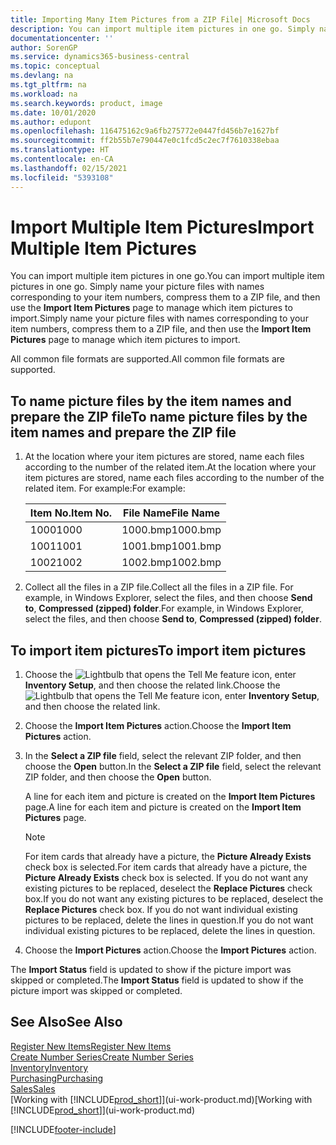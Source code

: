```yaml
---
title: Importing Many Item Pictures from a ZIP File| Microsoft Docs
description: You can import multiple item pictures in one go. Simply name your picture files with names corresponding to your item numbers, compress them to a zip file, and then use the Import Item Pictures page to manage which item pictures to import.
documentationcenter: ''
author: SorenGP
ms.service: dynamics365-business-central
ms.topic: conceptual
ms.devlang: na
ms.tgt_pltfrm: na
ms.workload: na
ms.search.keywords: product, image
ms.date: 10/01/2020
ms.author: edupont
ms.openlocfilehash: 116475162c9a6fb275772e0447fd456b7e1627bf
ms.sourcegitcommit: ff2b55b7e790447e0c1fcd5c2ec7f7610338ebaa
ms.translationtype: HT
ms.contentlocale: en-CA
ms.lasthandoff: 02/15/2021
ms.locfileid: "5393108"
---
```

# <a name="import-multiple-item-pictures"></a><span data-ttu-id="ee3a2-104">Import Multiple Item Pictures</span><span class="sxs-lookup"><span data-stu-id="ee3a2-104">Import Multiple Item Pictures</span></span>
<span data-ttu-id="ee3a2-105">You can import multiple item pictures in one go.</span><span class="sxs-lookup"><span data-stu-id="ee3a2-105">You can import multiple item pictures in one go.</span></span> <span data-ttu-id="ee3a2-106">Simply name your picture files with names corresponding to your item numbers, compress them to a ZIP file, and then use the **Import Item Pictures** page to manage which item pictures to import.</span><span class="sxs-lookup"><span data-stu-id="ee3a2-106">Simply name your picture files with names corresponding to your item numbers, compress them to a ZIP file, and then use the **Import Item Pictures** page to manage which item pictures to import.</span></span>

<span data-ttu-id="ee3a2-107">All common file formats are supported.</span><span class="sxs-lookup"><span data-stu-id="ee3a2-107">All common file formats are supported.</span></span>

## <a name="to-name-picture-files-by-the-item-names-and-prepare-the-zip-file"></a><span data-ttu-id="ee3a2-108">To name picture files by the item names and prepare the ZIP file</span><span class="sxs-lookup"><span data-stu-id="ee3a2-108">To name picture files by the item names and prepare the ZIP file</span></span>
1. <span data-ttu-id="ee3a2-109">At the location where your item pictures are stored, name each files according to the number of the related item.</span><span class="sxs-lookup"><span data-stu-id="ee3a2-109">At the location where your item pictures are stored, name each files according to the number of the related item.</span></span> <span data-ttu-id="ee3a2-110">For example:</span><span class="sxs-lookup"><span data-stu-id="ee3a2-110">For example:</span></span>

    |<span data-ttu-id="ee3a2-111">Item No.</span><span class="sxs-lookup"><span data-stu-id="ee3a2-111">Item No.</span></span>|<span data-ttu-id="ee3a2-112">File Name</span><span class="sxs-lookup"><span data-stu-id="ee3a2-112">File Name</span></span>|
    |-|-|
    |<span data-ttu-id="ee3a2-113">1000</span><span class="sxs-lookup"><span data-stu-id="ee3a2-113">1000</span></span>|<span data-ttu-id="ee3a2-114">1000.bmp</span><span class="sxs-lookup"><span data-stu-id="ee3a2-114">1000.bmp</span></span>|
    |<span data-ttu-id="ee3a2-115">1001</span><span class="sxs-lookup"><span data-stu-id="ee3a2-115">1001</span></span>|<span data-ttu-id="ee3a2-116">1001.bmp</span><span class="sxs-lookup"><span data-stu-id="ee3a2-116">1001.bmp</span></span>|
    |<span data-ttu-id="ee3a2-117">1002</span><span class="sxs-lookup"><span data-stu-id="ee3a2-117">1002</span></span>|<span data-ttu-id="ee3a2-118">1002.bmp</span><span class="sxs-lookup"><span data-stu-id="ee3a2-118">1002.bmp</span></span>|

2. <span data-ttu-id="ee3a2-119">Collect all the files in a ZIP file.</span><span class="sxs-lookup"><span data-stu-id="ee3a2-119">Collect all the files in a ZIP file.</span></span> <span data-ttu-id="ee3a2-120">For example, in Windows Explorer, select the files, and then choose **Send to**, **Compressed (zipped) folder**.</span><span class="sxs-lookup"><span data-stu-id="ee3a2-120">For example, in Windows Explorer, select the files, and then choose **Send to**, **Compressed (zipped) folder**.</span></span>     

## <a name="to-import-item-pictures"></a><span data-ttu-id="ee3a2-121">To import item pictures</span><span class="sxs-lookup"><span data-stu-id="ee3a2-121">To import item pictures</span></span>
1. <span data-ttu-id="ee3a2-122">Choose the ![Lightbulb that opens the Tell Me feature](media/ui-search/search_small.png "Tell me what you want to do") icon, enter **Inventory Setup**, and then choose the related link.</span><span class="sxs-lookup"><span data-stu-id="ee3a2-122">Choose the ![Lightbulb that opens the Tell Me feature](media/ui-search/search_small.png "Tell me what you want to do") icon, enter **Inventory Setup**, and then choose the related link.</span></span>
2. <span data-ttu-id="ee3a2-123">Choose the **Import Item Pictures** action.</span><span class="sxs-lookup"><span data-stu-id="ee3a2-123">Choose the **Import Item Pictures** action.</span></span>
3. <span data-ttu-id="ee3a2-124">In the **Select a ZIP file** field, select the relevant ZIP folder, and then choose the **Open** button.</span><span class="sxs-lookup"><span data-stu-id="ee3a2-124">In the **Select a ZIP file** field, select the relevant ZIP folder, and then choose the **Open** button.</span></span>

    <span data-ttu-id="ee3a2-125">A line for each item and picture is created on the **Import Item Pictures** page.</span><span class="sxs-lookup"><span data-stu-id="ee3a2-125">A line for each item and picture is created on the **Import Item Pictures** page.</span></span>

    > [!NOTE]
    > <span data-ttu-id="ee3a2-126">For item cards that already have a picture, the **Picture Already Exists** check box is selected.</span><span class="sxs-lookup"><span data-stu-id="ee3a2-126">For item cards that already have a picture, the **Picture Already Exists** check box is selected.</span></span> <span data-ttu-id="ee3a2-127">If you do not want any existing pictures to be replaced, deselect the **Replace Pictures** check box.</span><span class="sxs-lookup"><span data-stu-id="ee3a2-127">If you do not want any existing pictures to be replaced, deselect the **Replace Pictures** check box.</span></span> <span data-ttu-id="ee3a2-128">If you do not want individual existing pictures to be replaced, delete the lines in question.</span><span class="sxs-lookup"><span data-stu-id="ee3a2-128">If you do not want individual existing pictures to be replaced, delete the lines in question.</span></span>

3. <span data-ttu-id="ee3a2-129">Choose the **Import Pictures** action.</span><span class="sxs-lookup"><span data-stu-id="ee3a2-129">Choose the **Import Pictures** action.</span></span>

<span data-ttu-id="ee3a2-130">The **Import Status** field is updated to show if the picture import was skipped or completed.</span><span class="sxs-lookup"><span data-stu-id="ee3a2-130">The **Import Status** field is updated to show if the picture import was skipped or completed.</span></span>       

## <a name="see-also"></a><span data-ttu-id="ee3a2-131">See Also</span><span class="sxs-lookup"><span data-stu-id="ee3a2-131">See Also</span></span>
[<span data-ttu-id="ee3a2-132">Register New Items</span><span class="sxs-lookup"><span data-stu-id="ee3a2-132">Register New Items</span></span>](inventory-how-register-new-items.md)  
[<span data-ttu-id="ee3a2-133">Create Number Series</span><span class="sxs-lookup"><span data-stu-id="ee3a2-133">Create Number Series</span></span>](ui-create-number-series.md)  
[<span data-ttu-id="ee3a2-134">Inventory</span><span class="sxs-lookup"><span data-stu-id="ee3a2-134">Inventory</span></span>](inventory-manage-inventory.md)  
[<span data-ttu-id="ee3a2-135">Purchasing</span><span class="sxs-lookup"><span data-stu-id="ee3a2-135">Purchasing</span></span>](purchasing-manage-purchasing.md)  
[<span data-ttu-id="ee3a2-136">Sales</span><span class="sxs-lookup"><span data-stu-id="ee3a2-136">Sales</span></span>](sales-manage-sales.md)  
<span data-ttu-id="ee3a2-137">[Working with [!INCLUDE[prod_short](includes/prod_short.md)]](ui-work-product.md)</span><span class="sxs-lookup"><span data-stu-id="ee3a2-137">[Working with [!INCLUDE[prod_short](includes/prod_short.md)]](ui-work-product.md)</span></span>


[!INCLUDE[footer-include](includes/footer-banner.md)]